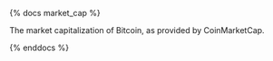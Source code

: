 {% docs market_cap %}

The market capitalization of Bitcoin, as provided by CoinMarketCap.

{% enddocs %}
